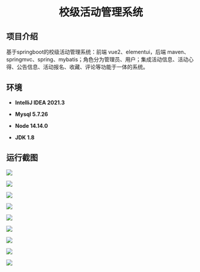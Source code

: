 <p><h1 align="center">校级活动管理系统</h1></p>



## 项目介绍
基于springboot的校级活动管理系统：前端 vue2、elementui，后端 maven、springmvc、spring、mybatis；角色分为管理员、用户；集成活动信息、活动心得、公告信息、活动报名、收藏、评论等功能于一体的系统。

## 环境

- <b>IntelliJ IDEA 2021.3</b>

- <b>Mysql 5.7.26</b>

- <b>Node 14.14.0</b>

- <b>JDK 1.8</b>

## 运行截图
![](screenshot/1.png)

![](screenshot/2.png)

![](screenshot/3.png)

![](screenshot/4.png)

![](screenshot/5.png)

![](screenshot/6.png)

![](screenshot/7.png)

![](screenshot/8.png)

![](screenshot/9.png)
